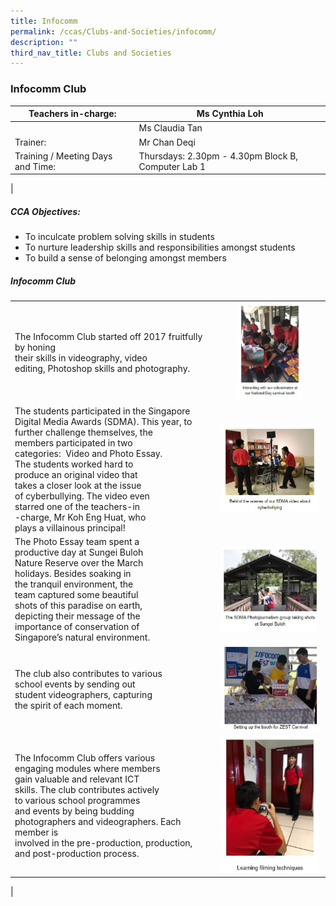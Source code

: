 ```yaml
---
title: Infocomm
permalink: /ccas/Clubs-and-Societies/infocomm/
description: ""
third_nav_title: Clubs and Societies
---
```

### Infocomm Club

| Teachers in-charge: | Ms Cynthia Loh |
|---|---|
|  | Ms Claudia Tan |
| Trainer: | Mr Chan Deqi |
| Training / Meeting Days and Time: | Thursdays: 2.30pm - 4.30pm Block B, Computer Lab 1 |
|

##### CCA Objectives:

*   To inculcate problem solving skills in students
*   To nurture leadership skills and responsibilities amongst students
*   To build a sense of belonging amongst members

##### Infocomm Club

|  |  | 
|---|:---:|
| The Infocomm Club started off 2017 fruitfully by honing <br>their skills in videography, video <br>editing, Photoshop skills and photography. | <img src="/images/infocomm%201.jpg" style="width:65%">|
| The students participated in the Singapore<br> Digital Media Awards (SDMA). This year, to<br> further challenge themselves, the<br> members participated in two <br>categories:  Video and Photo Essay.<br> The students worked hard to<br> produce an original video that<br> takes a closer look at the issue<br> of cyberbullying. The video even <br>starred one of the teachers-in<br>-charge, Mr Koh Eng Huat, who<br> plays a villainous principal! | <img src="/images/infocomm%202.jpg" style="width:95%"> |
| The Photo Essay team spent a <br>productive day at Sungei Buloh<br> Nature Reserve over the March<br> holidays. Besides soaking in<br> the tranquil environment, the<br> team captured some beautiful <br>shots of this paradise on earth, <br>depicting their message of the<br> importance of conservation of <br>Singapore’s natural environment.|<img src="/images/infocomm%203.jpg" style="width:95%"> |
|The club also contributes to various <br>school events by sending out<br> student videographers, capturing<br> the spirit of each moment.|<img src="/images/infocomm%204.jpg" style="width:95%"> |
| The Infocomm Club offers various<br> engaging modules where members<br> gain valuable and relevant ICT <br>skills. The club contributes actively<br> to various school programmes <br>and events by being budding <br>photographers and videographers. Each member is<br> involved in the pre-production, production, and post-production process. |<img src="/images/infocomm%205.jpg" style="width:95%"> | Learning Journey to MBS| <img src="/images/infocomm%206.jpg" style="width:95%"> |
|